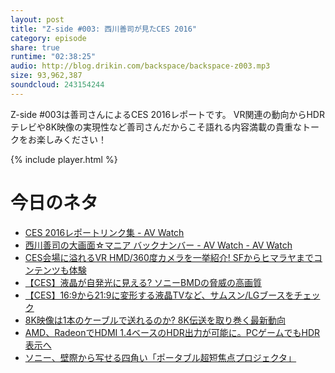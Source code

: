 ```yaml
---
layout: post
title: "Z-side #003: 西川善司が見たCES 2016"
category: episode
share: true
runtime: "02:38:25"
audio: http://blog.drikin.com/backspace/backspace-z003.mp3
size: 93,962,387
soundcloud: 243154244
---
```


Z-side #003は善司さんによるCES 2016レポートです。
VR関連の動向からHDRテレビや8K映像の実現性など善司さんだからこそ語れる内容満載の貴重なトークをお楽しみください！

{% include player.html %}

# 今日のネタ
- [CES 2016レポートリンク集 - AV Watch](http://av.watch.impress.co.jp/backno/event/index_c215s3715.html)
- [西川善司の大画面☆マニア バックナンバー - AV Watch - AV Watch](http://av.watch.impress.co.jp/docs/series/dg/)
- [CES会場に溢れるVR HMD/360度カメラを一挙紹介! SFからヒマラヤまでコンテンツも体験](http://av.watch.impress.co.jp/docs/series/dg/20160115_739075.html)
- [【CES】液晶が自発光に見える? ソニーBMDの脅威の高画質](http://av.watch.impress.co.jp/docs/series/dg/20160108_738075.html)
- [【CES】16:9から21:9に変形する液晶TVなど、サムスン/LGブースをチェック](http://av.watch.impress.co.jp/docs/series/dg/20160109_738360.html)
- [8K映像は1本のケーブルで送れるのか? 8K伝送を取り巻く最新動向](http://av.watch.impress.co.jp/docs/series/dg/20160118_739175.html)
- [AMD、RadeonでHDMI 1.4ベースのHDR出力が可能に。PCゲームでもHDR表示へ](http://av.watch.impress.co.jp/docs/news/20160111_738399.html)
- [ソニー、壁際から写せる四角い「ポータブル超短焦点プロジェクタ」](http://av.watch.impress.co.jp/docs/news/20160120_737674.html)
